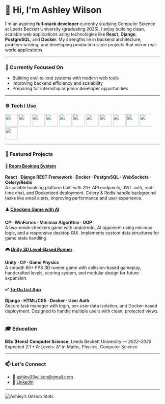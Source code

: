 # 👋 Hi, I'm Ashley Wilson

I'm an aspiring **full-stack developer** currently studying Computer Science at Leeds Beckett University (graduating 2025). I enjoy building clean, scalable web applications using technologies like **React**, **Django**, **PostgreSQL**, and **Docker**. My strengths lie in backend architecture, problem-solving, and developing production-style projects that mirror real-world applications.

---

### 💼 Currently Focused On
- Building end-to-end systems with modern web tools
- Improving backend efficiency and scalability
- Preparing for internship or junior developer opportunities

---

### ⚙️ Tech I Use

<p align="left">
  <img src="https://cdn.jsdelivr.net/gh/devicons/devicon/icons/python/python-original.svg" height="40"/>
  <img src="https://cdn.jsdelivr.net/gh/devicons/devicon/icons/javascript/javascript-original.svg" height="40"/>
  <img src="https://cdn.jsdelivr.net/gh/devicons/devicon/icons/java/java-original.svg" height="40"/>
  <img src="https://cdn.jsdelivr.net/gh/devicons/devicon/icons/react/react-original.svg" height="40"/>
  <img src="https://cdn.jsdelivr.net/gh/devicons/devicon/icons/django/django-plain.svg" height="40"/>
  <img src="https://cdn.jsdelivr.net/gh/devicons/devicon/icons/html5/html5-original.svg" height="40"/>
  <img src="https://cdn.jsdelivr.net/gh/devicons/devicon/icons/css3/css3-original.svg" height="40"/>
  <img src="https://cdn.jsdelivr.net/gh/devicons/devicon/icons/postgresql/postgresql-original.svg" height="40"/>
  <img src="https://cdn.jsdelivr.net/gh/devicons/devicon/icons/docker/docker-original.svg" height="40"/>
  <img src="https://cdn.jsdelivr.net/gh/devicons/devicon/icons/git/git-original.svg" height="40"/>
  <img src="https://cdn.jsdelivr.net/gh/devicons/devicon/icons/csharp/csharp-original.svg" height="40"/>
  <img src="https://cdn.jsdelivr.net/gh/devicons/devicon/icons/nodejs/nodejs-original.svg" height="40"/>
</p>

---

### 🚀 Featured Projects

#### 🏢 [Room Booking System](https://github.com/Ashley-Wilson1/QuickBook)
**React · Django REST Framework · Docker · PostgreSQL · WebSockets · Celery/Redis**  
A scalable booking platform built with 20+ API endpoints, JWT auth, real-time chat, and Dockerized deployment. Celery & Redis handle background tasks like email alerts, improving performance and user experience.

#### ♟️ [Checkers Game with AI](https://github.com/Ashley-Wilson1/checkers)
**C# · WinForms · Minimax Algorithm · OOP**  
A two-mode checkers game with undo/redo, AI opponent using minimax logic, and a responsive desktop GUI. Implements custom data structures for game state handling.

#### 🎮 [Unity 3D Level-Based Runner](https://github.com/Ashley-Wilson1/MoveyGame)
**Unity · C# · Game Physics**  
A smooth 60+ FPS 3D runner game with collision-based gameplay, handcrafted levels, scoring system, and modular design for future expansion.

#### ✅ [To-Do List App](https://github.com/Ashley-Wilson1/todo-project)
**Django · HTML/CSS · Docker · User Auth**  
Secure task manager with login, per-user data isolation, and Docker-based deployment. Designed to handle multiple users with clean, protected views.

---

### 🎓 Education

**BSc (Hons) Computer Science**, Leeds Beckett University — *2022–2025*  
Expected 2:1 • A-Levels: A* in Maths, Physics, Computer Science

---

### 📫 Let's Connect

- 📧 [ashley03wilson@gmail.com](mailto:ashley03wilson@gmail.com)  
- 💼 [LinkedIn](https://www.linkedin.com/in/ashley-wilson-80253b330)  


---

<!-- Optional GitHub stats card -->
![Ashley’s GitHub Stats](https://github-readme-stats.vercel.app/api?username=Ashley-Wilson1&show_icons=true&theme=default&hide=stars&count_private=true)
